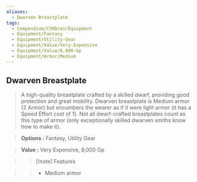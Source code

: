 ```yaml
---
aliases:
  - Dwarven Breastplate
tags:
  - Compendium/CSRD/en/Equipment
  - Equipment/Fantasy
  - Equipment/Utility-Gear
  - Equipment/Value/Very-Expensive
  - Equipment/Value/8,000-Gp
  - Equipment/Armor/Medium
---
```

  
    
## Dwarven Breastplate    
    
>A high-quality breastplate crafted by a skilled dwarf, providing good protection and great mobility. Dwarven breastplate is Medium armor (2 Armor) but encumbers the wearer as if it were light armor (it has a Speed Effort cost of 1). Not all dwarf-crafted breastplates count as this type of armor (only exceptionally skilled dwarven smiths know how to make it).    
> **Options :** Fantasy, Utility Gear    
> **Value :** Very Expensive, 8,000 Gp    
>>[!note] Features    
>> - Medium armor